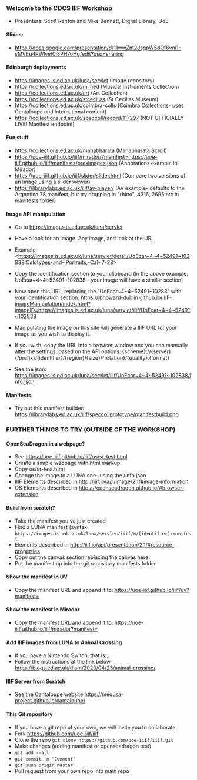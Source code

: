 ### Welcome to the CDCS IIIF Workshop
* Presenters: Scott Renton and Mike Bennett, Digital Library, UoE.

#### Slides: 
* <https://docs.google.com/presentation/d/11wwZnt2JsgpW5dOf6vni1-sMVEu4RWlvet0i8PH7oHg/edit?usp=sharing>

#### Edinburgh deployments
* <https://images.is.ed.ac.uk/luna/servlet> (Image repository)
* <https://collections.ed.ac.uk/mimed> (Musical Instruments Collection)
* <https://collections.ed.ac.uk/art> (Art Collection)
* <https://collections.ed.ac.uk/stcecilias> (St Cecilias Museum)
* <https://collections.ed.ac.uk/coimbra-colls> (Coimbra Collections- uses Cantaloupe and international content)
* <https://collections.ed.ac.uk/speccoll/record/117297> (NOT OFFICIALLY LIVE! Manifest endpoint)

#### Fun stuff
* <https://collections.ed.ac.uk/mahabharata> (Mahabharata Scroll)
* <https://uoe-iiif.github.io/iiif/mirador/?manifest=https://uoe-iiif.github.io/iiif/manifests/presimages.json> (Annotations example in Mirador)
* <https://uoe-iiif.github.io/iiif/slider/slider.html> (Compare two versions of an image using a slider viewer)
* <https://librarylabs.ed.ac.uk/iiif/av-player/> (AV example- defaults to the Argentina 78 manifest, but try dropping in "rhino", 4316, 2695 etc in manifests folder)

#### Image API manipulation
* Go to <https://images.is.ed.ac.uk/luna/servlet>
* Have a look for an image. Any image, and look at the URL.
* Example:
<https://images.is.ed.ac.uk/luna/servlet/detail/UoEcar~4~4~52491~102838:Calotypes-and- Portraits,-Cal- 7-23>
* Copy the identification section to your clipboard (in the above example: UoEcar~4~4~52491~102838 - your image will have a similar section)

* Now open this URL, replacing the "UoEcar~4~4~52491~10283" with your identification section:
<https://jbhoward-dublin.github.io/IIIF-imageManipulation/index.html?imageID=https://images.is.ed.ac.uk/luna/servlet/iiif/UoEcar~4~4~52491~102838>

* Manipulating the image on this site will generate a IIIF URL for your image as you wish to display it.

* If you wish, copy the URL into a browser window and you can manually alter the settings, based on the API options:
{scheme}://{server}{/prefix}/{identifier}/{region}/{size}/{rotation}/{quality}.{format}

* See the json: 
<https://images.is.ed.ac.uk/luna/servlet/iiif/UoEcar~4~4~52491~102838/info.json>

#### Manifests
* Try out this manifest builder: 
<https://librarylabs.ed.ac.uk/iiif/speccollprototype/manifestbuild.php>


### FURTHER THINGS TO TRY (OUTSIDE OF THE WORKSHOP)

#### OpenSeaDragon in a webpage?
* See <https://uoe-iiif.github.io/iiif/os/sr-test.html>
* Create a simple webpage with html markup
* Copy os/sr-test.html
* Change the image to a LUNA one- using the /info.json
* IIIF Elements described in <http://iiif.io/api/image/2.1/#image-information>
* OS Elements described in <https://openseadragon.github.io/#browser-extension>

#### Build from scratch?
* Take the manifest you've just created
* Find a LUNA manifest (syntax: 
`https://images.is.ed.ac.uk/luna/servlet/iiif/m/[identifier]/manifest`
* Elements described in <http://iiif.io/api/presentation/2.1/#resource-properties>
* Copy out the canvas section replacing the canvas here
* Put the manifest up into the git repository manifests folder

#### Show the manifest in UV
* Copy the manifest URL and append it to: 
<https://uoe-iiif.github.io/iiif/uv?manifest=>

#### Show the manifest in Mirador
* Copy the manifest URL and append it to: 
<https://uoe-iiif.github.io/iiif/mirador?manifest=>

#### Add IIIF images from LUNA to Animal Crossing
* If you have a Nintendo Switch, that is...
* Follow the instructions at the link below
<https://blogs.ed.ac.uk/dlam/2020/04/23/animal-crossing/>

#### IIIF Server from Scratch
* See the Cantaloupe website
<https://medusa-project.github.io/cantaloupe/>

#### This Git repository
* If you have a git repo of your own, we will invite you to collaborate
* Fork <https://github.com/uoe-iiif/iiif>
* Clone the repo `git clone https://github.com/uoe-iiif/iiif.git`
* Make changes (adding manifest or openseadragon test)
* `git add --all`
* `git commit -m "Comment"`
* `git push origin master`
* Pull request from your own repo into main repo